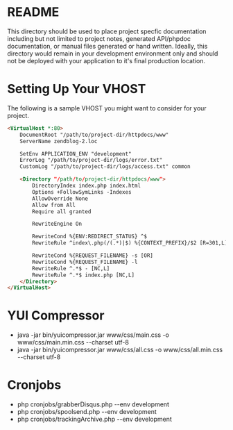 README
======

This directory should be used to place project specfic documentation including
but not limited to project notes, generated API/phpdoc documentation, or
manual files generated or hand written.  Ideally, this directory would remain
in your development environment only and should not be deployed with your
application to it's final production location.


Setting Up Your VHOST
=====================

The following is a sample VHOST you might want to consider for your project.

```html
<VirtualHost *:80>
    DocumentRoot "/path/to/project-dir/httpdocs/www"
    ServerName zendblog-2.loc

    SetEnv APPLICATION_ENV "development"
    ErrorLog "/path/to/project-dir/logs/error.txt"
    CustomLog "/path/to/project-dir/logs/access.txt" common

    <Directory "/path/to/project-dir/httpdocs/www">
        DirectoryIndex index.php index.html
        Options +FollowSymLinks -Indexes
        AllowOverride None
        Allow from All
        Require all granted

        RewriteEngine On

        RewriteCond %{ENV:REDIRECT_STATUS} ^$
        RewriteRule ^index\.php(/(.*)|$) %{CONTEXT_PREFIX}/$2 [R=301,L]

        RewriteCond %{REQUEST_FILENAME} -s [OR]
        RewriteCond %{REQUEST_FILENAME} -l
        RewriteRule ^.*$ - [NC,L]
        RewriteRule ^.*$ index.php [NC,L]
    </Directory>
</VirtualHost>
```

YUI Compressor
==============

* java -jar bin/yuicompressor.jar www/css/main.css -o www/css/main.min.css --charset utf-8
* java -jar bin/yuicompressor.jar www/css/all.css -o www/css/all.min.css --charset utf-8

Cronjobs
========

* php cronjobs/grabberDisqus.php --env development
* php cronjobs/spoolsend.php --env development
* php cronjobs/trackingArchive.php --env development
